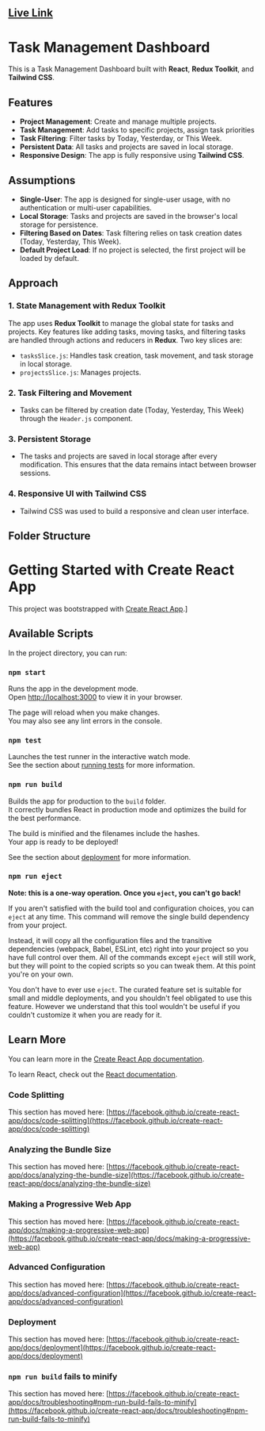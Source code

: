 ## [Live Link](https://anjali20dashboard.netlify.app/)
# Task Management Dashboard

This is a Task Management Dashboard built with **React**, **Redux Toolkit**, and **Tailwind CSS**.

## Features

- **Project Management**: Create and manage multiple projects.
- **Task Management**: Add tasks to specific projects, assign task priorities
- **Task Filtering**: Filter tasks by Today, Yesterday, or This Week.
- **Persistent Data**: All tasks and projects are saved in local storage.
- **Responsive Design**: The app is fully responsive using **Tailwind CSS**.

## Assumptions

- **Single-User**: The app is designed for single-user usage, with no authentication or multi-user capabilities.
- **Local Storage**: Tasks and projects are saved in the browser's local storage for persistence.
- **Filtering Based on Dates**: Task filtering relies on task creation dates (Today, Yesterday, This Week).
- **Default Project Load**: If no project is selected, the first project will be loaded by default.

## Approach

### 1. State Management with Redux Toolkit
The app uses **Redux Toolkit** to manage the global state for tasks and projects. Key features like adding tasks, moving tasks, and filtering tasks are handled through actions and reducers in **Redux**. Two key slices are:
- `tasksSlice.js`: Handles task creation, task movement, and task storage in local storage.
- `projectsSlice.js`: Manages projects.

### 2. Task Filtering and Movement
- Tasks can be filtered by creation date (Today, Yesterday, This Week) through the `Header.js` component.

### 3. Persistent Storage
- The tasks and projects are saved in local storage after every modification. This ensures that the data remains intact between browser sessions.

### 4. Responsive UI with Tailwind CSS
- Tailwind CSS was used to build a responsive and clean user interface.

## Folder Structure


# Getting Started with Create React App

This project was bootstrapped with [Create React App](https://github.com/facebook/create-react-app).]

## Available Scripts

In the project directory, you can run:

### `npm start`

Runs the app in the development mode.\
Open [http://localhost:3000](http://localhost:3000) to view it in your browser.

The page will reload when you make changes.\
You may also see any lint errors in the console.

### `npm test`

Launches the test runner in the interactive watch mode.\
See the section about [running tests](https://facebook.github.io/create-react-app/docs/running-tests) for more information.

### `npm run build`

Builds the app for production to the `build` folder.\
It correctly bundles React in production mode and optimizes the build for the best performance.

The build is minified and the filenames include the hashes.\
Your app is ready to be deployed!

See the section about [deployment](https://facebook.github.io/create-react-app/docs/deployment) for more information.

### `npm run eject`

**Note: this is a one-way operation. Once you `eject`, you can't go back!**

If you aren't satisfied with the build tool and configuration choices, you can `eject` at any time. This command will remove the single build dependency from your project.

Instead, it will copy all the configuration files and the transitive dependencies (webpack, Babel, ESLint, etc) right into your project so you have full control over them. All of the commands except `eject` will still work, but they will point to the copied scripts so you can tweak them. At this point you're on your own.

You don't have to ever use `eject`. The curated feature set is suitable for small and middle deployments, and you shouldn't feel obligated to use this feature. However we understand that this tool wouldn't be useful if you couldn't customize it when you are ready for it.

## Learn More

You can learn more in the [Create React App documentation](https://facebook.github.io/create-react-app/docs/getting-started).

To learn React, check out the [React documentation](https://reactjs.org/).

### Code Splitting

This section has moved here: [https://facebook.github.io/create-react-app/docs/code-splitting](https://facebook.github.io/create-react-app/docs/code-splitting)

### Analyzing the Bundle Size

This section has moved here: [https://facebook.github.io/create-react-app/docs/analyzing-the-bundle-size](https://facebook.github.io/create-react-app/docs/analyzing-the-bundle-size)

### Making a Progressive Web App

This section has moved here: [https://facebook.github.io/create-react-app/docs/making-a-progressive-web-app](https://facebook.github.io/create-react-app/docs/making-a-progressive-web-app)

### Advanced Configuration

This section has moved here: [https://facebook.github.io/create-react-app/docs/advanced-configuration](https://facebook.github.io/create-react-app/docs/advanced-configuration)

### Deployment

This section has moved here: [https://facebook.github.io/create-react-app/docs/deployment](https://facebook.github.io/create-react-app/docs/deployment)

### `npm run build` fails to minify

This section has moved here: [https://facebook.github.io/create-react-app/docs/troubleshooting#npm-run-build-fails-to-minify](https://facebook.github.io/create-react-app/docs/troubleshooting#npm-run-build-fails-to-minify)

